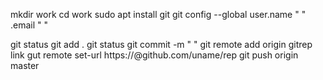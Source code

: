 mkdir work 
cd work
sudo apt install git
git config --global user.name "   "
                        .email "  "

git status
git add .
git status
git commit -m "  "
git remote add origin gitrep link
gut remote set-url https://<tkoen>@github.com/uname/rep
git push origin master 
